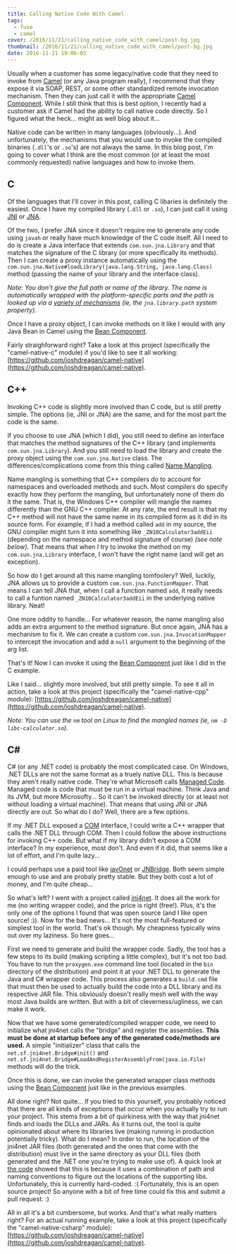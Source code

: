 ```yaml
---
title: Calling Native Code With Camel
tags:
  - fuse
  - camel
cover: /2016/11/21/calling_native_code_with_camel/post-bg.jpg
thumbnail: /2016/11/21/calling_native_code_with_camel/post-bg.jpg
date: 2016-11-21 19:06:03
---
```



Usually when a customer has some legacy/native code that they need to invoke from [Camel](http://camel.apache.org/) (or any Java program really), I recommend that they expose it via SOAP, REST, or some other standardized remote invocation mechanism. Then they can just call it with the appropriate [Camel Component](http://camel.apache.org/cxf.html). While I still think that this is best option, I recently had a customer ask if Camel had the ability to call native code directly. So I figured what the heck... might as well blog about it...<!--more-->

Native code can be written in many languages (obviously...). And unfortunately, the mechanisms that you would use to invoke the compiled binaries (`.dll`'s or `.so`'s) are not always the same. In this blog post, I'm going to cover what I think are the most common (or at least the most commonly requested) native languages and how to invoke them.

## C

Of the languages that I'll cover in this post, calling C libaries is definitely the easiest. Once I have my compiled library (`.dll` or `.so`), I can just call it using [JNI](http://docs.oracle.com/javase/8/docs/technotes/guides/jni/) or [JNA](https://github.com/java-native-access/jna).

Of the two, I prefer JNA since it doesn't require me to generate any code using `javah` or really have much knowledge of the C code itself. All I need to do is create a Java interface that extends `com.sun.jna.Library` and that matches the signature of the C library (or more specifically its methods). Then I can create a proxy instance automatically using the `com.sun.jna.Native#loadLibrary(java.lang.String, java.lang.Class)` method (passing the name of your library and the interface class).

_Note: You don't give the full path or name of the library. The name is automatically wrapped with the platform-specific parts and the path is looked up via a [variety of mechanisms](https://github.com/java-native-access/jna/blob/master/www/GettingStarted.md) (ie, the `jna.library.path` system property)._

Once I have a proxy object, I can invoke methods on it like I would with any Java Bean in Camel using the [Bean Component](https://camel.apache.org/bean.html).

Fairly straighforward right? Take a look at this project (specifically the "camel-native-c" module) if you'd like to see it all working: [https://github.com/joshdreagan/camel-native](https://github.com/joshdreagan/camel-native).

## C++

Invoking C++ code is slightly more involved than C code, but is still pretty simple. The options (ie, JNI or JNA) are the same, and for the most part the code is the same.

If you choose to use JNA (which I did), you still need to define an interface that matches the method signatures of the C++ library (and implements `com.sun.jna.Library`). And you still need to load the library and create the proxy object using the `com.sun.jna.Native` class. The differences/complications come from this thing called [Name Mangling](https://en.wikipedia.org/wiki/Name_mangling).

Name mangling is something that C++ compilers do to account for namespaces and overloaded methods and such. Most compilers do specify exactly how they perform the mangling, but unfortunately none of them do it the same. That is, the Windows C++ compiler will mangle the names differently than the GNU C++ compiler. At any rate, the end result is that my C++ method will not have the same name in its compiled form as it did in its source form. For example, if I had a method called `add` in my source, the GNU compiler might turn it into something like `_ZN10Calculator3addEii` (depending on the namespace and method signature of course) _(see note below)_. That means that when I try to invoke the method on my `com.sun.jna.Library` interface, I won't have the right name (and will get an exception).

So how do I get around all this name mangling tomfoolery? Well, luckily, JNA allows us to provide a custom `com.sun.jna.FunctionMapper`. That means I can tell JNA that, when I call a function named `add`, it really needs to call a funtion named `_ZN10Calculator3addEii` in the underlying native library. Neat!

One more oddity to handle... For whatever reason, the name mangling also adds an extra argument to the method signature. But once again, JNA has a mechanism to fix it. We can create a custom `com.sun.jna.InvocationMapper` to intercept the invocation and add a `null` argument to the beginning of the arg list.

That's it! Now I can invoke it using the [Bean Component](https://camel.apache.org/bean.html) just like I did in the C example.

Like I said... slightly more involved, but still pretty simple. To see it all in action, take a look at this project (specifically the "camel-native-cpp" module): [https://github.com/joshdreagan/camel-native](https://github.com/joshdreagan/camel-native).

_Note: You can use the `nm` tool on Linux to find the mangled names (ie, `nm -D libc-calculator.so`)._

## C&#35;

C# (or any .NET code) is probably the most complicated case. On Windows, .NET DLLs are not the same format as a truely native DLL. This is because they aren't really native code. They're what Microsoft calls [Managed Code](https://en.wikipedia.org/wiki/Managed_code). Managed code is code that must be run in a virtual machine. Think Java and its JVM, but more Microsofty... So it can't be invoked directly (or at least not without loading a virtual machine). That means that using JNI or JNA directly are out. So what do I do? Well, there are a few options.

If my .NET DLL exposed a [COM](https://en.wikipedia.org/wiki/Component_Object_Model) interface, I could write a C++ wrapper that calls the .NET DLL through COM. Then I could follow the above instructions for invoking C++ code. But what if my library didn't expose a COM interface? In my experience, most don't. And even if it did, that seems like a lot of effort, and I'm quite lazy...

I could perhaps use a paid tool like [javOnet](https://www.javonet.com/) or [JNBridge](http://jnbridge.com/). Both seem simple enough to use and are probaly pretty stable. But they both cost a lot of money, and I'm quite cheap...

So what's left? I went with a project called [jni4net](http://jni4net.com/). It does all the work for me (no writing wrapper code), and the price is right (free!). Plus, it's the only one of the options I found that was open source (and I like open source! :)). Now for the bad news... It's not the most full-featured or simplest tool in the world. That's ok though. My cheapness typically wins out over my laziness. So here goes...

First we need to generate and build the wrapper code. Sadly, the tool has a few steps to its build (making scripting a little complex), but it's not too bad. You have to run the `proxygen.exe` command line tool (located in the `bin` directory of the distribution) and point it at your .NET DLL to generate the Java and C# wrapper code. This process also generates a `build.cmd` file that must then be used to actually build the code into a DLL library and its respective JAR file. This obviously doesn't really mesh well with the way most Java builds are written. But with a bit of cleverness/ugliness, we can make it work.

Now that we have some generated/compiled wrapper code, we need to initialize what jni4net calls the "bridge" and register the assemblies. __This must be done at startup before any of the generated code/methods are used.__ A simple "initializer" class that calls the `net.sf.jni4net.Bridge#init()` and `net.sf.jni4net.Bridge#LoadAndRegisterAssemblyFrom(java.io.File)` methods will do the trick.

Once this is done, we can invoke the generated wrapper class methods using the [Bean Component](https://camel.apache.org/bean.html) just like in the previous examples.

All done right? Not quite... If you tried to this yourself, you probably noticed that there are all kinds of exceptions that occur when you actually try to run your project. This stems from a bit of quirkiness with the way that jni4net finds and loads the DLLs and JARs. As it turns out, the tool is quite opinionated about where its libraries live (making running in production potentially tricky). What do I mean? In order to run, the location of the jni4net JAR files (both generated and the ones that come with the distribution) must live in the same directory as your DLL files (both generated and the .NET one you're trying to make use of). A quick look at [the code](https://github.com/jni4net/jni4net/blob/master/jni4net.j/src/main/java/net/sf/jni4net/CLRLoader.java) showed that this is because it uses a combination of path and naming conventions to figure out the locations of the supporting libs. Unfortunately, this is currently hard-coded. :( Fortunately, this is an open source project! So anyone with a bit of free time could fix this and submit a pull request. :)

All in all it's a bit cumbersome, but works. And that's what really matters right? For an actual running example, take a look at this project (specifically the "camel-native-csharp" module): [https://github.com/joshdreagan/camel-native](https://github.com/joshdreagan/camel-native).

